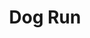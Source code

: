 ---
pid: ls40
title: Dog Run
location_transcription: Broad + Washington vacant lot
coordinates: "[-75.166365, 39.938117]"
zipcode: '19103'
gen_neighborhood: Center City
neighborhood: Rittenhouse Square,Avenue of The Arts,Logan Square,Fitler Square
outside_phl: 
age: '22'
age_range: 20-29
instagram: 
image_file_name: ls_40.jpg
proposal_transcription: Monument commemorates when there was a vacant lot here to
  walk dogs. At night you could look up and see the sky like a big circle above. Dogs
  could run free here. The lot is so big -- a whole city block. It felt like you could
  see the whole nature of the earth. I think the lot will get developed soon and be
  gone.
topic: Animals
topic_summary: 0, 0
type: Vacant Lot
keywords_other: 
credit: Allegr
image_labels: 
twitter: 
facebook: 
permalink: "/monuments/ls40/"
layout: item-page
---